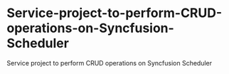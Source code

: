 # Service-project-to-perform-CRUD-operations-on-Syncfusion-Scheduler
Service project to perform CRUD operations on Syncfusion Scheduler
